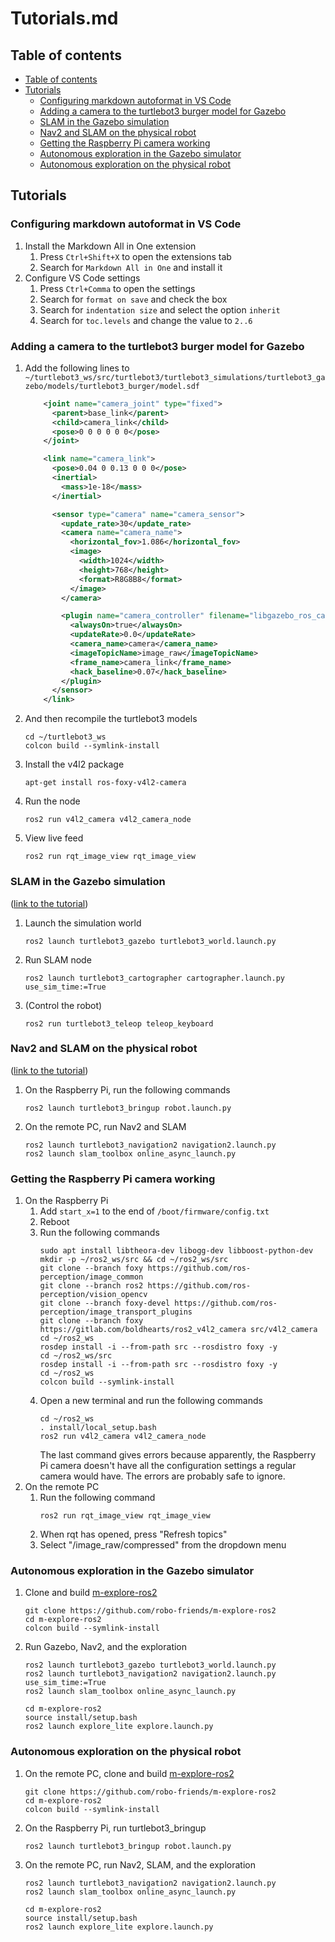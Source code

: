 # Tutorials.md

## Table of contents
- [Table of contents](#table-of-contents)
- [Tutorials](#tutorials)
    - [Configuring markdown autoformat in VS Code](#configuring-markdown-autoformat-in-vs-code)
    - [Adding a camera to the turtlebot3 burger model for Gazebo](#adding-a-camera-to-the-turtlebot3-burger-model-for-gazebo)
    - [SLAM in the Gazebo simulation](#slam-in-the-gazebo-simulation)
    - [Nav2 and SLAM on the physical robot](#nav2-and-slam-on-the-physical-robot)
    - [Getting the Raspberry Pi camera working](#getting-the-raspberry-pi-camera-working)
    - [Autonomous exploration in the Gazebo simulator](#autonomous-exploration-in-the-gazebo-simulator)
    - [Autonomous exploration on the physical robot](#autonomous-exploration-on-the-physical-robot)

## Tutorials
### Configuring markdown autoformat in VS Code
1. Install the Markdown All in One extension
    1. Press `Ctrl+Shift+X` to open the extensions tab
    2. Search for `Markdown All in One` and install it
2. Configure VS Code settings
    1. Press `Ctrl+Comma` to open the settings
    2. Search for `format on save` and check the box
    3. Search for `indentation size` and select the option `inherit`
    4. Search for `toc.levels` and change the value to `2..6`

### Adding a camera to the turtlebot3 burger model for Gazebo
1. Add the following lines to `~/turtlebot3_ws/src/turtlebot3/turtlebot3_simulations/turtlebot3_gazebo/models/turtlebot3_burger/model.sdf`
    ```xml
        <joint name="camera_joint" type="fixed">
          <parent>base_link</parent>
          <child>camera_link</child>
          <pose>0 0 0 0 0 0</pose>
        </joint>

        <link name="camera_link">
          <pose>0.04 0 0.13 0 0 0</pose>
          <inertial>
            <mass>1e-18</mass>
          </inertial>

          <sensor type="camera" name="camera_sensor">
            <update_rate>30</update_rate>
            <camera name="camera_name">
              <horizontal_fov>1.086</horizontal_fov>
              <image>
                <width>1024</width>
                <height>768</height>
                <format>R8G8B8</format>
              </image>
            </camera>

            <plugin name="camera_controller" filename="libgazebo_ros_camera.so">
              <alwaysOn>true</alwaysOn>
              <updateRate>0.0</updateRate>
              <camera_name>camera</camera_name>
              <imageTopicName>image_raw</imageTopicName>
              <frame_name>camera_link</frame_name>
              <hack_baseline>0.07</hack_baseline>
            </plugin>
          </sensor>
        </link>
    ```
2. And then recompile the turtlebot3 models
    ```
    cd ~/turtlebot3_ws
    colcon build --symlink-install
    ```
3. Install the v4l2 package
    ```
    apt-get install ros-foxy-v4l2-camera
    ```
4. Run the node
    ```
    ros2 run v4l2_camera v4l2_camera_node
    ```
5. View live feed
    ```
    ros2 run rqt_image_view rqt_image_view
    ```

### SLAM in the Gazebo simulation
([link to the tutorial](https://emanual.robotis.com/docs/en/platform/turtlebot3/slam_simulation/))
1. Launch the simulation world
    ```
    ros2 launch turtlebot3_gazebo turtlebot3_world.launch.py
    ```
2. Run SLAM node
    ```
    ros2 launch turtlebot3_cartographer cartographer.launch.py use_sim_time:=True
    ```
3. (Control the robot)
    ```
    ros2 run turtlebot3_teleop teleop_keyboard
    ```

### Nav2 and SLAM on the physical robot
([link to the tutorial](https://navigation.ros.org/tutorials/docs/navigation2_with_slam.html))
1. On the Raspberry Pi, run the following commands
    ```
    ros2 launch turtlebot3_bringup robot.launch.py
    ```
2. On the remote PC, run Nav2 and SLAM
    ```
    ros2 launch turtlebot3_navigation2 navigation2.launch.py
    ros2 launch slam_toolbox online_async_launch.py
    ```

### Getting the Raspberry Pi camera working
1. On the Raspberry Pi
    1. Add `start_x=1` to the end of `/boot/firmware/config.txt`
    2. Reboot
    3. Run the following commands
        ```
        sudo apt install libtheora-dev libogg-dev libboost-python-dev
        mkdir -p ~/ros2_ws/src && cd ~/ros2_ws/src
        git clone --branch foxy https://github.com/ros-perception/image_common
        git clone --branch ros2 https://github.com/ros-perception/vision_opencv
        git clone --branch foxy-devel https://github.com/ros-perception/image_transport_plugins
        git clone --branch foxy https://gitlab.com/boldhearts/ros2_v4l2_camera src/v4l2_camera
        cd ~/ros2_ws
        rosdep install -i --from-path src --rosdistro foxy -y
        cd ~/ros2_ws/src
        rosdep install -i --from-path src --rosdistro foxy -y
        cd ~/ros2_ws
        colcon build --symlink-install
        ```
    4. Open a new terminal and run the following commands
        ```
        cd ~/ros2_ws
        . install/local_setup.bash
        ros2 run v4l2_camera v4l2_camera_node
        ```
        The last command gives errors because apparently, the Raspberry Pi camera doesn't have all the configuration settings a regular camera would have. The errors are probably safe to ignore.
2.  On the remote PC
    1.  Run the following command
        ```
        ros2 run rqt_image_view rqt_image_view
        ```
    2.  When rqt has opened, press "Refresh topics"
    3.  Select "/image_raw/compressed" from the dropdown menu 

### Autonomous exploration in the Gazebo simulator
1. Clone and build [m-explore-ros2](https://github.com/robo-friends/m-explore-ros2)
    ```
    git clone https://github.com/robo-friends/m-explore-ros2
    cd m-explore-ros2
    colcon build --symlink-install
    ```
2. Run Gazebo, Nav2, and the exploration
    ```
    ros2 launch turtlebot3_gazebo turtlebot3_world.launch.py
    ros2 launch turtlebot3_navigation2 navigation2.launch.py use_sim_time:=True
    ros2 launch slam_toolbox online_async_launch.py

    cd m-explore-ros2
    source install/setup.bash
    ros2 launch explore_lite explore.launch.py
    ```

### Autonomous exploration on the physical robot
1. On the remote PC, clone and build [m-explore-ros2](https://github.com/robo-friends/m-explore-ros2)
    ```
    git clone https://github.com/robo-friends/m-explore-ros2
    cd m-explore-ros2
    colcon build --symlink-install
    ```
2. On the Raspberry Pi, run turtlebot3_bringup
    ```
    ros2 launch turtlebot3_bringup robot.launch.py
    ```
3. On the remote PC, run Nav2, SLAM, and the exploration
    ```
    ros2 launch turtlebot3_navigation2 navigation2.launch.py
    ros2 launch slam_toolbox online_async_launch.py

    cd m-explore-ros2
    source install/setup.bash
    ros2 launch explore_lite explore.launch.py
    ```
